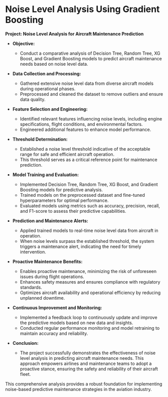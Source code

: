 # Noise Level Analysis Using Gradient Boosting

**Project: Noise Level Analysis for Aircraft Maintenance Prediction**

- **Objective:**
   - Conduct a comparative analysis of Decision Tree, Random Tree, XG Boost, and Gradient Boosting models to predict aircraft maintenance needs based on noise level data.

- **Data Collection and Processing:**
   - Gathered extensive noise level data from diverse aircraft models during operational phases.
   - Preprocessed and cleaned the dataset to remove outliers and ensure data quality.

- **Feature Selection and Engineering:**
   - Identified relevant features influencing noise levels, including engine specifications, flight conditions, and environmental factors.
   - Engineered additional features to enhance model performance.

- **Threshold Determination:**
   - Established a noise level threshold indicative of the acceptable range for safe and efficient aircraft operation.
   - This threshold serves as a critical reference point for maintenance prediction.

- **Model Training and Evaluation:**
   - Implemented Decision Tree, Random Tree, XG Boost, and Gradient Boosting models for predictive analysis.
   - Trained models on the preprocessed dataset and fine-tuned hyperparameters for optimal performance.
   - Evaluated models using metrics such as accuracy, precision, recall, and F1-score to assess their predictive capabilities.

- **Prediction and Maintenance Alerts:**
   - Applied trained models to real-time noise level data from aircraft in operation.
   - When noise levels surpass the established threshold, the system triggers a maintenance alert, indicating the need for timely intervention.

- **Proactive Maintenance Benefits:**
   - Enables proactive maintenance, minimizing the risk of unforeseen issues during flight operations.
   - Enhances safety measures and ensures compliance with regulatory standards.
   - Optimizes aircraft availability and operational efficiency by reducing unplanned downtime.

- **Continuous Improvement and Monitoring:**
   - Implemented a feedback loop to continuously update and improve the predictive models based on new data and insights.
   - Conducted regular performance monitoring and model retraining to maintain accuracy and reliability.

- **Conclusion:**
   - The project successfully demonstrates the effectiveness of noise level analysis in predicting aircraft maintenance needs. This approach empowers airlines and maintenance teams to adopt a proactive stance, ensuring the safety and reliability of their aircraft fleet.

This comprehensive analysis provides a robust foundation for implementing noise-based predictive maintenance strategies in the aviation industry.
